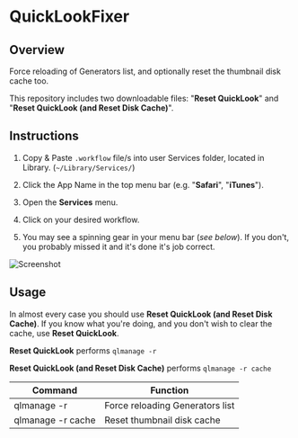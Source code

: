 # QuickLookFixer

## Overview

Force reloading of Generators list, and optionally reset the thumbnail disk cache too.

This repository includes two downloadable files: "**Reset QuickLook**" and "**Reset QuickLook (and Reset Disk Cache)**".

## Instructions

1. Copy & Paste `.workflow` file/s into user Services folder, located in Library.
  (`~/Library/Services/`)

2. Click the App Name in the top menu bar (e.g. "**Safari**", "**iTunes**").

3. Open the **Services** menu.

4. Click on your desired workflow.

5. You may see a spinning gear in your menu bar (*see below*). If you don't, you probably missed it and it's done it's job correct.

![Screenshot](https://user-images.githubusercontent.com/3734562/43505464-5de2cb24-95aa-11e8-9066-af6e14718ea1.png "Screenshot")

## Usage

In almost every case you should use **Reset QuickLook (and Reset Disk Cache)**. If you know what you're doing, and you don't wish to clear the cache, use **Reset QuickLook**.

**Reset QuickLook** performs `qlmanage -r`

**Reset QuickLook (and Reset Disk Cache)** performs `qlmanage -r cache`


| Command           | Function                        |
| ----------------- | ------------------------------- |
| qlmanage -r       | Force reloading Generators list |
| qlmanage -r cache | Reset thumbnail disk cache      |
